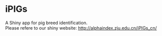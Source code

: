 # iPIGs
A Shiny app for pig breed identification.  
Please refere to our shiny website: http://alphaindex.zju.edu.cn/iPIGs_cn/

